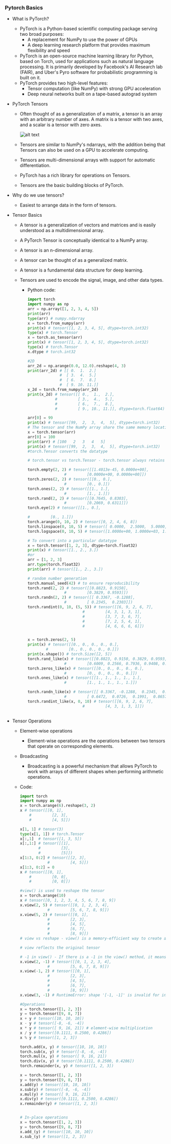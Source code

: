 ### Pytorch Basics

- What is PyTorch?
    - PyTorch is a Python-based scientific computing package serving two broad purposes:
        - A replacement for NumPy to use the power of GPUs
        - A deep learning research platform that provides maximum flexibility and speed
    - PyTorch is an open-source machine learning library for Python, based on Torch, used for applications such as natural language processing. It is primarily developed by Facebook's AI Research lab (FAIR), and Uber's Pyro software for probabilistic programming is built on it.
    - PyTorch provides two high-level features:
        - Tensor computation (like NumPy) with strong GPU acceleration
        - Deep neural networks built on a tape-based autograd system
    
- PyTorch Tensors

    - Often thought of as a generalization of a matrix, a tensor is an array with an arbitrary number of axes. A matrix is a tensor with two axes, and a scalar is a tensor with zero axes.

        ![alt text](image.png)

    - Tensors are similar to NumPy's ndarrays, with the addition being that Tensors can also be used on a GPU to accelerate computing.
    - Tensors are multi-dimensional arrays with support for automatic differentiation.
    - PyTorch has a rich library for operations on Tensors.
    - Tensors are the basic building blocks of PyTorch.
    
- Why do we use tensors?

    - Easiest to arrange data in the form of tensors.

- Tensor Basics

    - A tensor is a generalization of vectors and matrices and is easily understood as a multidimensional array.
    - A PyTorch Tensor is conceptually identical to a NumPy array.
    - A tensor is an n-dimensional array.
    - A tensor can be thought of as a generalized matrix.
    - A tensor is a fundamental data structure for deep learning.
    - Tensors are used to encode the signal, image, and other data types.
    
        - Python code:
            ```python
            import torch
            import numpy as np
            arr = np.array([1, 2, 3, 4, 5])
            print(arr)
            type(arr) # numpy.ndarray
            x = torch.from_numpy(arr)
            print(x) # tensor([1, 2, 3, 4, 5], dtype=torch.int32)
            type(x) # torch.Tensor
            x = torch.as_tensor(arr)
            print(x) # tensor([1, 2, 3, 4, 5], dtype=torch.int32)
            type(x) # torch.Tensor
            x.dtype # torch.int32

            #2D
            arr_2d = np.arange(0.0, 12.0).reshape(4, 3)
            print(arr_2d) # [[ 0.  1.  2.]
                          #  [ 3.  4.  5.]
                          #  [ 6.  7.  8.]
                          #  [ 9. 10. 11.]]
            x_2d = torch.from_numpy(arr_2d)
            print(x_2d) # tensor([[ 0.,  1.,  2.],
                        #         [ 3.,  4.,  5.],
                        #         [ 6.,  7.,  8.],
                        #         [ 9., 10., 11.]], dtype=torch.float64)

            arr[0] = 99
            print(x) # tensor([99,  2,  3,  4,  5], dtype=torch.int32)
            # The tensor and the NumPy array share the same memory location.To only share a copy of the data, use torch.tensor() instead of torch.from_numpy().
            x = torch.tensor(arr)
            arr[0] = 100
            print(arr) # [100   2   3   4   5]
            print(x) # tensor([99,  2,  3,  4,  5], dtype=torch.int32)
            #torch.Tensor converts the datatype
            
            # torch.tensor vs torch.Tensor - torch.tensor always retains the datatype of the input data, while torch.Tensor(torch.FloatTensor) converts the datatype to the float32 tensor datatype.

            torch.empty(2, 2) # tensor([[1.4013e-45, 0.0000e+00],
                            #         [0.0000e+00, 0.0000e+00]])
            torch.zeros(2, 2) # tensor([[0., 0.],
                            #         [0., 0.]])
            torch.ones(2, 2) # tensor([[1., 1.],
                            #         [1., 1.]])
            torch.rand(2, 2) # tensor([[0.7645, 0.8303],
                            #         [0.2069, 0.6311]])
            torch.eye(2) # tensor([[1., 0.],

            #         [0., 1.]])
            torch.arange(0, 10, 2) # tensor([0, 2, 4, 6, 8])
            torch.linspace(0, 10, 5) # tensor([ 0.0000,  2.5000,  5.0000,  7.5000, 10.0000])
            torch.logspace(0, 10, 5) # tensor([1.0000e+00, 1.0000e+03, 1.0000e+06, 1.0000e+09, 1.0000e+10]) 

            # To convert into a particular datatype
            x = torch.tensor([1, 2, 3], dtype=torch.float32)
            print(x) # tensor([1., 2., 3.])
            #or
            arr = [1, 2, 3]
            arr.type(torch.float32)
            print(arr) # tensor([1., 2., 3.])

            # random number generation
            torch.manual_seed(42) # to ensure reproducibility
            torch.rand(2, 2) # tensor([[0.8823, 0.9150],
                            #         [0.3829, 0.9593]])
            torch.randn(2, 2) # tensor([[ 0.3367, -0.1288],
                            #         [ 0.2345,  0.2303]])
            torch.randint(0, 10, (5, 5)) # tensor([[6, 9, 2, 6, 7],
                                    #         [4, 3, 1, 3, 1],
                                    #         [3, 7, 3, 6, 7],
                                    #         [7, 2, 5, 4, 1],
                                    #         [4, 6, 6, 6, 6]])
            

            x = torch.zeros(2, 5)
            print(x) # tensor([[0., 0., 0., 0., 0.],
                    #         [0., 0., 0., 0., 0.]])
            print(x.shape()) # torch.Size([2, 5])
            torch.rand_like(x) # tensor([[0.8823, 0.9150, 0.3829, 0.9593, 0.3904],
                            #         [0.6009, 0.2566, 0.7936, 0.9408, 0.1332]])
            torch.zeros_like(x) # tensor([[0., 0., 0., 0., 0.],
                            #         [0., 0., 0., 0., 0.]])
            torch.ones_like(x) # tensor([[1., 1., 1., 1., 1.],
                            #         [1., 1., 1., 1., 1.]])

            torch.randn_like(x) # tensor([[ 0.3367, -0.1288,  0.2345,  0.2303, -0.6814],
                            #         [ 0.6472,  0.0726,  0.1991,  0.8657, -0.2673]])
            torch.randint_like(x, 0, 10) # tensor([[6, 9, 2, 6, 7],
                                    #         [4, 3, 1, 3, 1]])
                                    
            ```

- Tensor Operations

    - Element-wise operations
        - Element-wise operations are the operations between two tensors that operate on corresponding elements.

    - Broadcasting
        - Broadcasting is a powerful mechanism that allows PyTorch to work with arrays of different shapes when performing arithmetic operations.

    - Code:

        ```python
        import torch
        import numpy as np
        x = torch.arange(6).reshape(3, 2)
        x # tensor([[0, 1],
            #         [2, 3],
            #         [4, 5]])

        x[1, 1] # tensor(3)
        type(x[1, 1]) # torch.Tensor
        x[:,1]  # tensor([1, 3, 5])
        x[:,1:] # tensor([[1],
                #         [3],
                #         [5]])
        x[1:3, 0:2] # tensor([[2, 3],
                    #         [4, 5]])
        x[1:3, 0:2] = 0
        x # tensor([[0, 1],
            #         [0, 0],
            #         [0, 0]])
        
        #view() is used to reshape the tensor
        x = torch.arange(10)
        x # tensor([0, 1, 2, 3, 4, 5, 6, 7, 8, 9])
        x.view(2, 5) # tensor([[0, 1, 2, 3, 4],
                    #         [5, 6, 7, 8, 9]])
        x.view(5, 2) # tensor([[0, 1],
                    #         [2, 3],
                    #         [4, 5],
                    #         [6, 7],
                    #         [8, 9]])
        # view vs reshape - view() is a memory-efficient way to create a new tensor with the same data as the original tensor. If you modify the view, the original tensor will also be modified. If you want a new copy of the tensor, you should use the clone() method.

        # view reflects the original tensor

        # -1 in view() - If there is a -1 in the view() method, it means that the size of that dimension is inferred from other dimensions. If there is only one -1, then its size can be inferred. If there are more than one -1, then it will throw an error.
        x.view(2, -1) # tensor([[0, 1, 2, 3, 4],
                    #         [5, 6, 7, 8, 9]])
        x.view(-1, 2) # tensor([[0, 1],
                    #         [2, 3],
                    #         [4, 5],
                    #         [6, 7],
                    #         [8, 9]])
        x.view(3, -1) # RuntimeError: shape '[-1, -1]' is invalid for input of size 10

        #Operations
        x = torch.tensor([1, 2, 3])
        y = torch.tensor([9, 8, 7])
        x + y # tensor([10, 10, 10])
        x - y # tensor([-8, -6, -4])
        x * y # tensor([ 9, 16, 21]) # element-wise multiplication
        x / y # tensor([0.1111, 0.2500, 0.4286])
        x % y # tensor([1, 2, 3])

        torch.add(x, y) # tensor([10, 10, 10])
        torch.sub(x, y) # tensor([-8, -6, -4])
        torch.mul(x, y) # tensor([ 9, 16, 21])
        torch.div(x, y) # tensor([0.1111, 0.2500, 0.4286])
        torch.remainder(x, y) # tensor([1, 2, 3])

        x = torch.tensor([1, 2, 3])
        y = torch.tensor([9, 8, 7])
        x.add(y) # tensor([10, 10, 10])
        x.sub(y) # tensor([-8, -6, -4])
        x.mul(y) # tensor([ 9, 16, 21])
        x.div(y) # tensor([0.1111, 0.2500, 0.4286])
        x.remainder(y) # tensor([1, 2, 3])


        # In-place operations
        x = torch.tensor([1, 2, 3])
        y = torch.tensor([9, 8, 7])
        x.add_(y) # tensor([10, 10, 10])
        x.sub_(y) # tensor([1, 2, 3])
